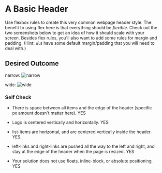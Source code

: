 # A Basic Header

Use flexbox rules to create this very common webpage header style. The benefit to using flex here is that everything should be _flexible_. Check out the two screenshots below to get an idea of how it should scale with your screen. Besides flex rules, you'll also want to add some rules for margin and padding. (Hint: `ul`s have some default margin/padding that you will need to deal with.)

## Desired Outcome

narrow:
![narrow](./desired-outcome-narrow.png)

wide: 
![wide](./desired-outcome-wide.png)

### Self Check
- There is space between all items and the edge of the header (specific px amount doesn't matter here). YES

- Logo is centered vertically and horizontally. YES

- list-items are horizontal, and are centered vertically inside the header. YES

- left-links and right-links are pushed all the way to the left and right, and stay at the edge of the header when the page is resized. YES

- Your solution does not use floats, inline-block, or absolute positioning. YES